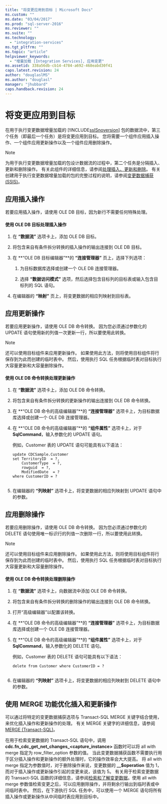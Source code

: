 ```yaml
---
title: "将变更应用到目标 | Microsoft Docs"
ms.custom: ""
ms.date: "03/04/2017"
ms.prod: "sql-server-2016"
ms.reviewer: ""
ms.suite: ""
ms.technology: 
  - "integration-services"
ms.tgt_pltfrm: ""
ms.topic: "article"
helpviewer_keywords: 
  - "增量加载 [Integration Services], 应用变更"
ms.assetid: 338a56db-cb14-4784-a692-468eabd30f41
caps.latest.revision: 24
author: "douglaslMS"
ms.author: "douglasl"
manager: "jhubbard"
caps.handback.revision: 24
---
```

# 将变更应用到目标
  在用于执行变更数据增量加载的 [!INCLUDE[ssISnoversion](../../includes/ssisnoversion-md.md)] 包的数据流中，第三个任务（即最后一个任务）是将变更应用到目标。 您将需要一个组件应用插入操作、一个组件应用更新操作以及一个组件应用删除操作。  
  
> [!NOTE]  
>  为用于执行变更数据增量加载的包设计数据流的过程中，第二个任务是分隔插入、更新和删除操作。 有关此组件的详细信息，请参阅[处理插入、更新和删除](../../integration-services/change-data-capture/process-inserts-updates-and-deletes.md)。 有关创建用于执行变更数据增量加载的包的完整过程的说明，请参阅[变更数据捕获 (SSIS)](../../integration-services/change-data-capture/change-data-capture-ssis.md)。  
  
## 应用插入操作  
 若要应用插入操作，请使用 OLE DB 目标，因为新行不需要任何特殊处理。  
  
#### 使用 OLE DB 目标处理插入操作  
  
1.  在 **“数据流”** 选项卡上，添加 OLE DB 目标。  
  
2.  将包含来自有条件拆分转换的插入操作的输出连接到 OLE DB 目标。  
  
3.  在 **“OLE DB 目标编辑器”**的 **“连接管理器”** 页上，选择下列选项：  
  
    1.  为目标数据库选择或创建一个 OLE DB 连接管理器。  
  
    2.  选择 **“数据访问模式”** 选项，然后选择包含目标列的目标表或输入包含目标列的 SQL 语句。  
  
4.  在编辑器的 **“映射”** 页上，将变更数据的相应列映射到目标表。  
  
## 应用更新操作  
 若要应用更新操作，请使用 OLE DB 命令转换。 因为您必须通过参数化的 UPDATE 语句使用新的列值一次更新一行，所以要使用此转换。  
  
> [!NOTE]  
>  还可以使用目标组件来应用更新操作。 如果使用此方法，则将使用目标组件将行保存到为此而创建的临时表中。 然后，使用执行 SQL 任务根据临时表对目标执行大容量更新和大容量删除操作。  
  
#### 使用 OLE DB 命令转换处理更新操作  
  
1.  在 **“数据流”** 选项卡上，添加 OLE DB 命令转换。  
  
2.  将包含来自有条件拆分转换的更新操作的输出连接到 OLE DB 命令转换。  
  
3.  在 **“OLE DB 命令的高级编辑器”**的 **“连接管理器”** 选项卡上，为目标数据库选择或创建一个 OLE DB 连接管理器。  
  
4.  在 **“OLE DB 命令的高级编辑器”**的 **“组件属性”** 选项卡上，对于 **SqlCommand**，输入参数化的 UPDATE 语句。  
  
     例如，Customer 表的 UPDATE 语句可能具有以下语法：  
  
    ```  
    update CDCSample.Customer  
    set TerritoryID  = ?,  
        CustomerType  = ?,  
        rowguid  = ?,  
        ModifiedDate  = ?  
    where CustomerID = ?  
  
    ```  
  
5.  在编辑器的 **“列映射”** 选项卡上，将变更数据的相应列映射到 UPDATE 语句中的参数。  
  
## 应用删除操作  
 若要应用删除操作，请使用 OLE DB 命令转换。 因为您必须通过参数化的 DELETE 语句使用唯一标识行的列值一次删除一行，所以要使用此转换。  
  
> [!NOTE]  
>  还可以使用目标组件来应用删除操作。 如果使用此方法，则将使用目标组件将行保存到为此而创建的临时表中。 然后，使用执行 SQL 任务根据临时表对目标执行大容量更新和大容量删除操作。  
  
#### 使用 OLE DB 命令转换处理删除操作  
  
1.  在 **“数据流”** 选项卡上，向数据流中添加 OLE DB 命令转换。  
  
2.  将包含来自有条件拆分转换的删除操作的输出连接到 OLE DB 命令转换。  
  
3.  打开“高级编辑器”以配置该转换。  
  
4.  在 **“OLE DB 命令的高级编辑器”**的 **“连接管理器”** 选项卡上，为目标数据库选择或创建一个 OLE DB 连接管理器。  
  
5.  在 **“OLE DB 命令的高级编辑器”**的 **“组件属性”** 选项卡上，对于 **SqlCommand**，输入参数化的 DELETE 语句。  
  
     例如，Customer 表的 DELETE 语句可能具有以下语法：  
  
    ```  
    delete from Customer where CustomerID = ?  
  
    ```  
  
6.  在编辑器的 **“列映射”** 选项卡上，将变更数据的相应列映射到 DELETE 语句中的参数。  
  
## 使用 MERGE 功能优化插入和更新操作  
 可以通过将特定的变更数据捕获选项与 Transact-SQL MERGE 关键字结合使用，来优化插入操作和更新操作的处理。 有关 MERGE 关键字的详细信息，请参阅[ MERGE (Transact-SQL)](../../t-sql/statements/merge-transact-sql.md)。  
  
 在用于检索变更数据的 Transact-SQL 语句中，调用 **cdc.fn_cdc_get_net_changes_<capture_instance>** 函数时可以将 all with merge 指定为 row_filter_option 参数的值。 当此变更数据捕获函数不需要执行用于区分插入操作和更新操作的额外处理时，它的操作效率会大大提高。 将 all with merge 指定为参数值时，对于删除操作来说，变更数据的 **__$operation** 值为 1，而对于插入操作或更新操作引起的变更来说，该值为 5。 有关用于检索变更数据的 Transact-SQL 函数的详细信息，请参阅[检索和了解变更数据](../../integration-services/change-data-capture/retrieve-and-understand-the-change-data.md)。使用 all with merge 参数值检索变更之后，可以应用删除操作，并将剩余行输出到临时表或中间临时表中。 然后，在下游执行 SQL 任务中，可以使用一个 MERGE 语句将所有插入操作或更新操作从中间临时表应用到目标中。  
  
  